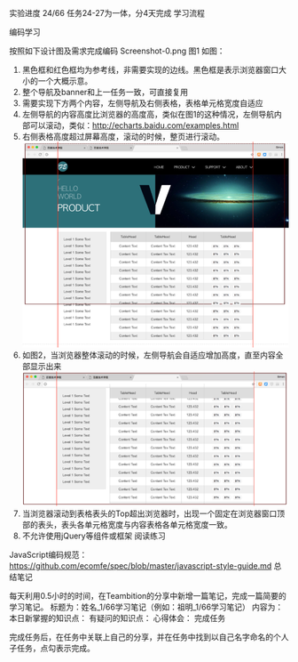 实验进度 24/66
任务24-27为一体，分4天完成
学习流程

编码学习

按照如下设计图及需求完成编码
Screenshot-0.png
图1
如图：
1. 黑色框和红色框均为参考线，非需要实现的边线。黑色框是表示浏览器窗口大小的一个大概示意。
2. 整个导航及banner和上一任务一致，可直接复用
3. 需要实现下方两个内容，左侧导航及右侧表格，表格单元格宽度自适应
4. 左侧导航的内容高度比浏览器的高度高，类似在图1的这种情况，左侧导航内部可以滚动，类似：http://echarts.baidu.com/examples.html
5. 右侧表格高度超过屏幕高度，滚动的时候，整页进行滚动。
![pic-1](./resource/pic-1.png)
6. 如图2，当浏览器整体滚动的时候，左侧导航会自适应增加高度，直至内容全部显示出来
![pic-2](./resource/pic-2.png)
7. 当浏览器滚动到表格表头的Top超出浏览器时，出现一个固定在浏览器窗口顶部的表头，表头各单元格宽度与内容表格各单元格宽度一致。
8. 不允许使用jQuery等组件或框架
阅读练习

JavaScript编码规范：https://github.com/ecomfe/spec/blob/master/javascript-style-guide.md
总结笔记

每天利用0.5小时的时间，在Teambition的分享中新增一篇笔记，完成一篇简要的学习笔记。
标题为：姓名_1/66学习笔记（例如：祖明_1/66学习笔记）
内容为：
本日新掌握的知识点：
有疑问的知识点：
心得体会：
完成任务

完成任务后，在任务中关联上自己的分享，并在任务中找到以自己名字命名的个人子任务，点勾表示完成。